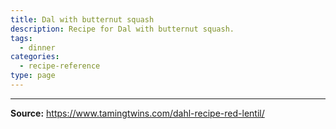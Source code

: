 ```yaml
---
title: Dal with butternut squash
description: Recipe for Dal with butternut squash.
tags:
  - dinner
categories:
  - recipe-reference
type: page
---
```


---

**Source:** <https://www.tamingtwins.com/dahl-recipe-red-lentil/>